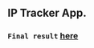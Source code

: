 ## IP Tracker App.

### `Final result` <a href="https://ip-tracker-app-app.onrender.com/" target="_blank">here</a>


